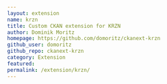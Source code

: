 ```yaml
---
layout: extension
name: krzn
title: Custom CKAN extension for KRZN
author: Dominik Moritz
homepage: https://github.com/domoritz/ckanext-krzn
github_user: domoritz
github_repo: ckanext-krzn
category: Extension
featured: 
permalink: /extension/krzn/
---
```



<Error getting README>
